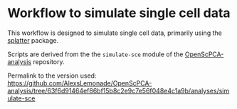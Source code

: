 # Workflow to simulate single cell data

This workflow is designed to simulate single cell data, primarily using the [splatter](https://bioconductor.org/packages/release/bioc/html/splatter.html) package.

Scripts are derived from the the `simulate-sce` module of the [OpenScPCA-analysis](https://github.com/AlexsLemonade/OpenScPCA-analysis) repository.

Permalink to the version used: https://github.com/AlexsLemonade/OpenScPCA-analysis/tree/63f6d91464ef86bf15b8c2e9c7e56f048e4c1a9b/analyses/simulate-sce
